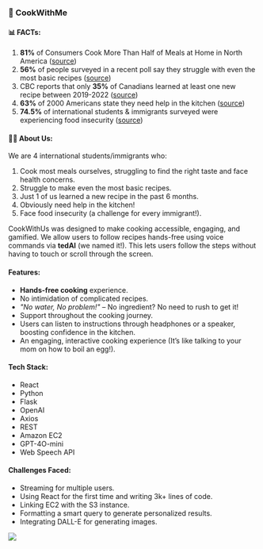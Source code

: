 ### 🍳 CookWithMe

#### 📊 FACTs:
1. **81%** of Consumers Cook More Than Half of Meals at Home in North America ([source](https://www.qualityassurancemag.com/news/survey-reveals-81-percent-consumers-cook-more-than-half-of-meals-at-home/#:~:text=81%25%20of%20consumers%20cooking%20more%20than%20half%20their%20meals%20at%20home))
2. **56%** of people surveyed in a recent poll say they struggle with even the most basic recipes ([source](https://www.delishknowledge.com/more-than-half-of-americans-struggle-to-cook-basic-recipes/kv#:~:text=56%25%20of%20people%20surveyed%20in%20a%20recent%20poll%20say%20they%20struggle%20with%20even%20the%20most%20basic%20recipes))
3. CBC reports that only **35%** of Canadians learned at least one new recipe between 2019-2022 ([source](https://www.cbc.ca/radio/cooking-skills-decline-1.7064348#:~:text=only%2035%20per%20cent%20of%20Canadians%20surveyed%20learned%20at%20least%20one%20new%20recipe%20between%20the%20start%20of%20the%20pandemic%20and%20January%202021))
4. **63%** of 2000 Americans state they need help in the kitchen ([source](https://www.delishknowledge.com/more-than-half-of-americans-struggle-to-cook-basic-recipes/#:~:text=survey%20of%202%2C000%20Americans%20found%20that%2063%25%20of%20respondents%20would%20appreciate%20some%20help%20in%20the%20kitchen%2C))
5. **74.5%** of international students & immigrants surveyed were experiencing food insecurity ([source](https://www.newcanadianmedia.ca/international-students-face-glaring-food-insecurity-and-a-lack-of-ethnic-food/#:~:text=International%20students%20face%20glaring%20food%20insecurity%20and%20a%20lack%20of%20ethnic%20food))

#### 👩‍🍳 About Us:
We are 4 international students/immigrants who:
1. Cook most meals ourselves, struggling to find the right taste and face health concerns.
2. Struggle to make even the most basic recipes.
3. Just 1 of us learned a new recipe in the past 6 months.
4. Obviously need help in the kitchen!
5. Face food insecurity (a challenge for every immigrant!).

CookWithUs was designed to make cooking accessible, engaging, and gamified. We allow users to follow recipes hands-free using voice commands via **tedAI** (we named it!). This lets users follow the steps without having to touch or scroll through the screen.

#### Features:
- **Hands-free cooking** experience.
- No intimidation of complicated recipes.
- *"No water, No problem!"* – No ingredient? No need to rush to get it!
- Support throughout the cooking journey.
- Users can listen to instructions through headphones or a speaker, boosting confidence in the kitchen.
- An engaging, interactive cooking experience (It’s like talking to your mom on how to boil an egg!).

#### Tech Stack:
- React
- Python
- Flask
- OpenAI
- Axios
- REST
- Amazon EC2
- GPT-4O-mini
- Web Speech API

#### Challenges Faced:
- Streaming for multiple users.
- Using React for the first time and writing 3k+ lines of code.
- Linking EC2 with the S3 instance.
- Formatting a smart query to generate personalized results.
- Integrating DALL-E for generating images.

![](https://github.com/MohdAbdulRahman7/cookwithme/blob/master/client/src/assets/teddy.gif)
